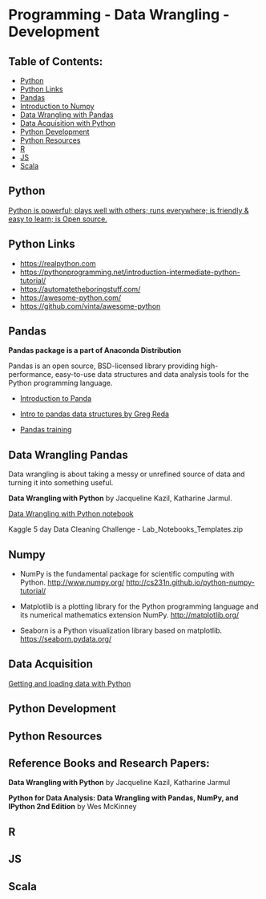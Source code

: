 # Programming - Data Wrangling - Development

## Table of Contents:

  - [Python](#python)
  - [Python Links](#python-links)
  - [Pandas](#pandas)
  - [Introduction to Numpy](#numpy)
  - [Data Wrangling with Pandas](#data-wrangling-pandas)
  - [Data Acquisition with Python](#data-acquisition)
  - [Python Development](#python-development)
  - [Python Resources](#python-resources)
  - [R](#r)
  - [JS](#js)
  - [Scala](#scala)






## Python

[Python is powerful; plays well with others; runs everywhere; is friendly & easy to learn; is Open source.](https://www.python.org/about/)

## Python Links

* https://realpython.com
* https://pythonprogramming.net/introduction-intermediate-python-tutorial/
* https://automatetheboringstuff.com/
* https://awesome-python.com/
* https://github.com/vinta/awesome-python

## Pandas

**Pandas package is a part of Anaconda Distribution**

Pandas is an open source, BSD-licensed library providing high-performance, easy-to-use data structures and data analysis tools for the Python programming language.

* [Introduction to Panda](http://pandas.pydata.org/pandas-docs/stable/10min.html)

* [Intro to pandas data structures by Greg Reda](http://www.gregreda.com/2013/10/26/intro-to-pandas-data-structures/)

* [Pandas training](https://pandas.pydata.org/pandas-docs/stable/tutorials.html)



## Data Wrangling Pandas

Data wrangling is about taking a messy or unrefined source of data and turning it into something useful.

**Data Wrangling with Python** by Jacqueline Kazil, Katharine Jarmul.

[Data Wrangling with Python notebook](DataWranglingPython.ipynb)

Kaggle 5 day Data Cleaning Challenge - Lab_Notebooks_Templates.zip


## Numpy

* NumPy is the fundamental package for scientific computing with Python. http://www.numpy.org/ http://cs231n.github.io/python-numpy-tutorial/

* Matplotlib is a plotting library for the Python programming language and its numerical mathematics extension NumPy. http://matplotlib.org/

* Seaborn is a Python visualization library based on matplotlib. https://seaborn.pydata.org/

## Data Acquisition

[Getting and loading data with Python](GettingLoadingDataPython.ipynb)



## Python Development


## Python Resources

## Reference Books and Research Papers:

**Data Wrangling with Python** by Jacqueline Kazil, Katharine Jarmul

**Python for Data Analysis: Data Wrangling with Pandas, NumPy, and IPython 2nd Edition** by Wes McKinney



## R




## JS




## Scala
